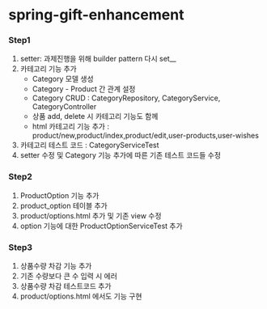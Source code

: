# spring-gift-enhancement

### Step1

1. setter: 과제진행을 위해 builder pattern 다시 set__ 
2. 카테고리 기능 추가
    - Category 모델 생성
    - Category - Product 간 관계 설정
    - Category CRUD : CategoryRepository, CategoryService, CategoryController
    - 상품 add, delete 시 카테고리 기능도 함께
    - html 카테고리 기능 추가 : product/new,product/index,product/edit,user-products,user-wishes
3. 카테고리 테스트 코드 : CategoryServiceTest
4. setter 수정 및 Category 기능 추가에 따른 기존 테스트 코드들 수정

### Step2

1. ProductOption 기능 추가
2. product_option 테이블 추가
3. product/options.html 추가 및 기존 view 수정
4. option 기능에 대한 ProductOptionServiceTest 추가

### Step3

1. 상품수량 차감 기능 추가
2. 기존 수량보다 큰 수 입력 시 에러
3. 상품수량 차감 테스트코드 추가
4. product/options.html 에서도 기능 구현